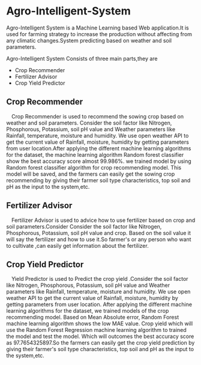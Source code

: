 # Agro-Intelligent-System
<p>Agro-Intelligent System is a Machine Learning based Web application.It is used for farming strategy to increase the production without affecting from any 
climatic changes.System predicting based on weather and soil parameters.</p>
<p>Agro-Intelligent System Consists of three main parts,they are
<ul>
<li>Crop Recommender</li>
<li>Fertilizer Advisor</li>
<li>Crop Yield Predictor</li>
</ul></p>
<h2>Crop Recommender</h2>
<p>&emsp;Crop Recommender is used to recommend the sowing crop based on weather and soil parameters. Consider the soil factor like Nitrogen, Phosphorous, Potassium, 
soil pH value and Weather parameters like Rainfall, temperature, moisture and humidity. We use open weather API to get the current value of Rainfall, moisture, 
humidity by getting parameters from user location.After applying the different machine learning algorithms for the dataset, the machine learning algorithm Random 
forest classifier show the best accuracy score almost 99.986%. we trained model by using Random forest classifier algorithm for crop recommending model. This model 
will be saved, and the farmers can easily get the sowing crop recommending by giving their farmer soil type characteristics, top soil and pH as the input to the
system,etc.</p>
<h2>Fertilizer Advisor</h2>
<p>&emsp;Fertilizer Advisor is used to advice how to use fertilizer based on crop and soil parameters.Consider Consider the soil factor like Nitrogen, Phosphorous, 
Potassium, soil pH value and crop. Based on the soil value it will say the fertilizer and how to use it.So farmer's or any person who want to cultivate ,can easily 
get information about the fertilizer.</p>
<h2>Crop Yield Predictor</h2>
<p>&emsp;Yield Predictor is used to Predict the crop yield .Consider the soil factor like Nitrogen, Phosphorous, Potassium, soil pH value and Weather parameters 
like Rainfall, temperature, moisture and humidity. We use open weather API to get the current value of Rainfall, moisture, humidity by getting parameters from user
location. After applying the different machine learning algorithms for the dataset, we trained models of the crop recommending model. Based on Mean Absolute error, 
Random Forest machine learning algorithm shows the low MAE value. Crop yield which will use the Random Forest Regression machine learning algorithm to trained the 
model and test the model. Which will outcomes the best accuracy score as 97.7654325897.So the farmers can easily get the crop yield prediction by giving their 
farmer's soil type characteristics, top soil and pH as the input to the system,etc.</p>
